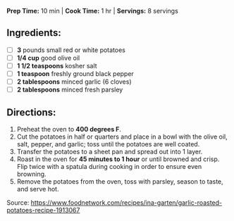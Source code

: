 **Prep Time:** 10 min  | **Cook Time:** 1 hr  | **Servings:** 8 servings 

## Ingredients:
- [ ] **3** pounds small red or white potatoes
- [ ] **1/4 cup** good olive oil
- [ ] **1 1/2 teaspoons** kosher salt
- [ ] **1 teaspoon** freshly ground black pepper
- [ ] **2 tablespoons** minced garlic (6 cloves)
- [ ] **2 tablespoons** minced fresh parsley

## Directions:
1. Preheat the oven to **400 degrees F**.
2. Cut the potatoes in half or quarters and place in a bowl with the olive oil, salt, pepper, and garlic; toss until the potatoes are well coated.
3. Transfer the potatoes to a sheet pan and spread out into 1 layer. 
4. Roast in the oven for **45 minutes to 1 hour** or until browned and crisp. Flip twice with a spatula during cooking in order to ensure even browning.
5. Remove the potatoes from the oven, toss with parsley, season to taste, and serve hot.

Source: https://www.foodnetwork.com/recipes/ina-garten/garlic-roasted-potatoes-recipe-1913067